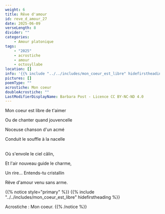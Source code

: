 ```yaml
---
weight: 6
title: Rêve d'amour
id: reve_d_amour_27
date: 2025-06-09
verseLength: 8
divider: ""
categories:
    - Amour platonique
tags:
    - "2025"
    - acrostiche
    - amour
    - octosyllabe
location: []
info: '{{% include "../../includes/mon_coeur_est_libre" hidefirstheading %}}'
pictures: []
poemType: ""
acrostiche: Mon coeur
doubleAcrostiche: ""
LastModifierDisplayName: Barbara Post - Licence CC BY-NC-ND 4.0
---
```

Mon coeur est libre de t'aimer

Ou de chanter quand jouvencelle

Noceuse chanson d'un acmé

Conduit le souffle à la nacelle

 \
Où s'envole le ciel câlin,

Et l'air nouveau guide le charme,

Un rire... Entends-tu cristallin

Rêve d'amour venu sans arme.

{{% notice style="primary" %}}
{{% include "../../includes/mon_coeur_est_libre" hidefirstheading %}}

Acrostiche : Mon coeur.
{{% /notice %}}